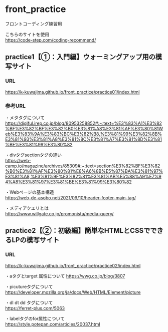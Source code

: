 # front_practice
フロントコーディング練習用  

こちらのサイトを使用  
https://code-step.com/coding-recommend/

## practice1【①：入門編】ウォーミングアップ用の模写サイト
### URL
https://k-kuwajima.github.io/front_practice/practice01/index.html

### 参考URL
・メタタグについて  
https://digiful.irep.co.jp/blog/80953258852#:~:text=%E3%83%A1%E3%82%BF%E3%82%BF%E3%82%B0%E3%81%A8%E3%81%AF%E3%80%81Web%E3%83%9A%E3%83%BC%E3%82%B8,%E3%81%99%E3%82%8B%E3%81%93%E3%81%A8%E3%81%8C%E3%81%A7%E3%81%8D%E3%81%BE%E3%81%99%E3%80%82

・divタグsectionタグの違い  
https://web-camp.io/magazine/archives/85309#:~:text=section%E3%82%BF%E3%82%B0%E3%81%AF%E3%80%81%E8%A6%8B%E5%87%BA%E3%81%97%E3%81%A8,%E3%81%9F%E3%82%81%E3%81%AB%E5%88%A9%E7%94%A8%E3%81%97%E3%81%BE%E3%81%99%E3%80%82

・Webページの基本構造  
https://web-de-asobo.net/2021/09/10/header-footer-main-tag/

・メディアクエリとは  
https://www.willgate.co.jp/promonista/media-query/  


## practice2【②：初級編】簡単なHTMLとCSSでできるLPの模写サイト
### URL
https://k-kuwajima.github.io/front_practice/practice02/index.html

・aタグとtarget 属性について
https://wwg.co.jp/blog/3807  

・picutureタグについて  
https://developer.mozilla.org/ja/docs/Web/HTML/Element/picture

・dl dt dd タグについて  
https://ferret-plus.com/5063

・labelタグのfor属性について  
https://style.potepan.com/articles/20037.html


